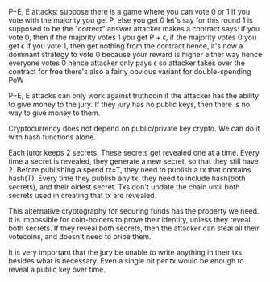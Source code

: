 P+E, E attacks:
suppose there is a game where you can vote 0 or 1
if you vote with the majority you get P, else you get 0
let's say for this round 1 is supposed to be the "correct" answer
attacker makes a contract
says:
if you vote 0, then if the majority votes 1 you get P + ϵ, if the majority votes 0 you get ϵ
if you vote 1, then get nothing from the contract
hence, it's now a dominant strategy to vote 0
because your reward is higher either way
hence everyone votes 0
hence attacker only pays ϵ
so attacker takes over the contract for free
there's also a fairly obvious variant for double-spending PoW 

P+E, E attacks can only work against truthcoin if the attacker has the ability to give money to the jury. If they jury has no public keys, then there is no way to give money to them.

Cryptocurrency does not depend on public/private key crypto. We can do it with hash functions alone. 

Each juror keeps 2 secrets. These secrets get revealed one at a time. Every time a secret is revealed, they generate a new secret, so that they still have 2.
Before publishing a spend tx=T, they need to publish a tx that contains hash(T).
Every time they publish any tx, they need to include hash(both secrets), and their oldest secret. Txs don't update the chain until both secrets used in creating that tx are revealed.

This alternative cryptography for securing funds has the property we need. It is impossible for coin-holders to prove their identity, unless they reveal both secrets. If they reveal both secrets, then the attacker can steal all their votecoins, and doesn't need to bribe them.

It is very important that the jury be unable to write anything in their txs besides what is necessary. Even a single bit per tx would be enough to reveal a public key over time.